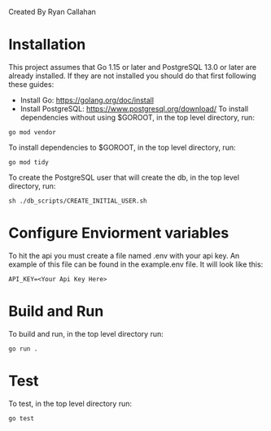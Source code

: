 Created By Ryan Callahan

# Installation

This project assumes that Go 1.15 or later and PostgreSQL 13.0 or later are already installed. If they are not installed you should do that first following these guides:

-   Install Go: https://golang.org/doc/install
-   Install PostgreSQL: https://www.postgresql.org/download/
    To install dependencies without using $GOROOT, in the top level directory, run:

```
go mod vendor
```

To install dependencies to $GOROOT, in the top level directory, run:

```
go mod tidy
```

To create the PostgreSQL user that will create the db, in the top level directory, run:

```
sh ./db_scripts/CREATE_INITIAL_USER.sh
```

# Configure Enviorment variables

To hit the api you must create a file named .env with your api key. An example of this file can be found in the example.env file. It will look like this:

```
API_KEY=<Your Api Key Here>
```

# Build and Run

To build and run, in the top level directory run:

```
go run .
```

# Test

To test, in the top level directory run:

```
go test
```
